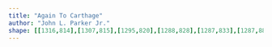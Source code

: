 ```yaml
---
title: "Again To Carthage"
author: "John L. Parker Jr."
shape: [[1316,814],[1307,815],[1295,820],[1288,828],[1287,833],[1287,885],[1285,895],[1284,959],[1285,969],[1282,1038],[1282,1083],[1280,1105],[1281,1224],[1280,1329],[1278,1371],[1279,1424],[1277,1438],[1278,1458],[1276,1472],[1276,1559],[1273,1570],[1273,1579],[1270,1586],[1270,1603],[1272,1614],[1267,1621],[1267,1662],[1263,1669],[1265,1679],[1265,1689],[1263,1694],[1266,1704],[1267,1716],[1269,1719],[1268,1739],[1271,1752],[1271,1759],[1281,1767],[1288,1777],[1296,1780],[1317,1783],[1361,1783],[1391,1781],[1396,1777],[1398,1771],[1398,1751],[1402,1702],[1404,1520],[1407,1449],[1406,1390],[1408,1352],[1411,1174],[1413,1139],[1415,986],[1421,842],[1420,826],[1416,819],[1411,817],[1386,814]]
---
```


